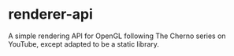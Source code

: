# renderer-api
A simple rendering API for OpenGL following The Cherno series on YouTube, except adapted to be a static library.
